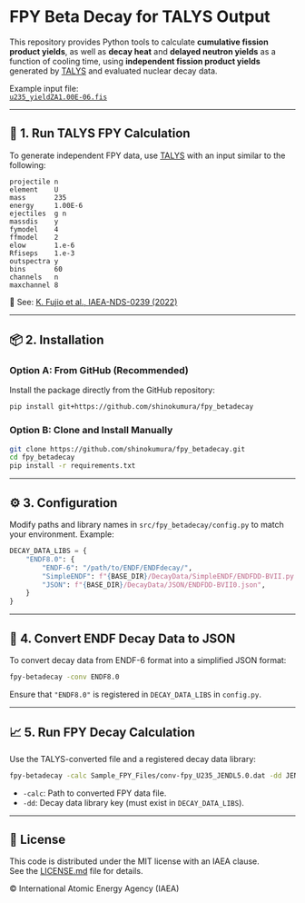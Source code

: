 # FPY Beta Decay for TALYS Output

This repository provides Python tools to calculate **cumulative fission product yields**, as well as **decay heat** and **delayed neutron yields** as a function of cooling time, using **independent fission product yields** generated by [TALYS](https://nds.iaea.org/talys/) and evaluated nuclear decay data.

Example input file:  
[`u235_yieldZA1.00E-06.fis`](https://github.com/shinokumura/FPY_betadecay/blob/main/src/fpy_betadecay/Sample_FPY_Files/u235_yieldZA1.00E-06.fis.gef)

---

## 🧪 1. Run TALYS FPY Calculation

To generate independent FPY data, use [TALYS](https://nds.iaea.org/talys/) with an input similar to the following:

```text
projectile n
element    U
mass       235
energy     1.00E-6
ejectiles  g n
massdis    y
fymodel    4
ffmodel    2
elow       1.e-6
Rfiseps    1.e-3
outspectra y
bins       60
channels   n
maxchannel 8
```

📘 See: [K. Fujio et al., IAEA-NDS-0239 (2022)](https://doi.org/10.61092/iaea.gt8c-xz0h)

---

## 📦 2. Installation

### Option A: From GitHub (Recommended)

Install the package directly from the GitHub repository:

```bash
pip install git+https://github.com/shinokumura/fpy_betadecay
```

### Option B: Clone and Install Manually

```bash
git clone https://github.com/shinokumura/fpy_betadecay.git
cd fpy_betadecay
pip install -r requirements.txt
```

---

## ⚙️ 3. Configuration

Modify paths and library names in `src/fpy_betadecay/config.py` to match your environment. Example:

```python
DECAY_DATA_LIBS = {
    "ENDF8.0": {
        "ENDF-6": "/path/to/ENDF/ENDFdecay/",
        "SimpleENDF": f"{BASE_DIR}/DecayData/SimpleENDF/ENDFDD-BVII.py.dat",
        "JSON": f"{BASE_DIR}/DecayData/JSON/ENDFDD-BVII0.json",
    }
}
```

---

## 🔄 4. Convert ENDF Decay Data to JSON

To convert decay data from ENDF-6 format into a simplified JSON format:

```bash
fpy-betadecay -conv ENDF8.0
```

Ensure that `"ENDF8.0"` is registered in `DECAY_DATA_LIBS` in `config.py`.

---

## 📈 5. Run FPY Decay Calculation

Use the TALYS-converted file and a registered decay data library:

```bash
fpy-betadecay -calc Sample_FPY_Files/conv-fpy_U235_JENDL5.0.dat -dd JENDL5.0
```

- `-calc`: Path to converted FPY data file.
- `-dd`: Decay data library key (must exist in `DECAY_DATA_LIBS`).

---

## 📝 License

This code is distributed under the MIT license with an IAEA clause.  
See the [LICENSE.md](LICENSE.md) file for details.

© International Atomic Energy Agency (IAEA)

